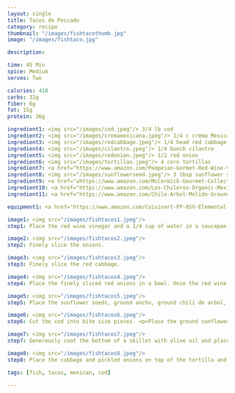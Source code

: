 ```yaml
---
layout: single
title: Tacos de Pescado
category: recipe
thumbnail: "/images/fishtacothumb.jpg"
image: "/images/fishtaco.jpg"

description:

time: 45 Min
spice: Medium
serves: Two

calories: 410
carbs: 32g
fiber: 6g
fat: 15g
protein: 36g

ingredient1: <img src="/images/cod.jpeg"/> 3/4 lb cod
ingredient2: <img src="/images/cremamexicana.jpeg"/> 1/4 c crema Mexicana
ingredient3: <img src="/images/redcabbage.jpeg"/> 1/4 head red cabbage
ingredient4: <img src="/images/cilantro.jpeg"/> 1/4 bunch cilantro
ingredient5: <img src="/images/redonion.jpeg"/> 1/2 red onion
ingredient6: <img src="/images/tortillas.jpeg"/> 4 corn tortillas
ingredient7: <a href="https://www.amazon.com/Pompeian-Gormet-Red-Wine-Vinegar/dp/B0004MUGNU/ref=as_li_ss_tl?ie=UTF8&qid=1488260076&sr=8-2&keywords=red+wine+vinegar&linkCode=ll1&tag=cilalime09-20&linkId=10b0dbb1f96ff30d0ae65f972fffa6fb"><img src="/images/redwinevin.jpeg"/> 1/4 cup red wine vinegar </a>
ingredient8: <img src="/images/sunflowerseed.jpeg"/> 3 tbsp sunflower seeds
ingredient9: <a href="ahttps://www.amazon.com/McCormick-Gourmet-Collection-1-62-Ounce-Packaging/dp/B006NIPC5Q/ref=as_li_ss_tl?rps=1&ie=UTF8&qid=1488259847&sr=8-3&keywords=ancho+powder&refinements=p_85:2470955011&th=1&linkCode=ll1&tag=cilalime09-20&linkId=441ced566d452b513e856aff6a5ee9e4"><img src="/images/groundancho.jpeg"/> 1 tsp ground ancho </a>
ingredient10: <a href="https://www.amazon.com/Los-Chileros-Organic-Mexico-Powder/dp/B00F9WYIC0/ref=as_li_ss_tl?rps=1&ie=UTF8&qid=1488259909&sr=8-1&keywords=new+mexico+chili+powder&refinements=p_85:2470955011&linkCode=ll1&tag=cilalime09-20&linkId=860e500325c7ae79e82f3f9fa23463cf"><img src="/images/nmchilipowder.jpeg"/> 1 tsp NM chili powder</a>
ingredient11: <a href="https://www.amazon.com/Chile-Arbol-Molido-Ground-Chili/dp/B00BV4AVPI/ref=as_li_ss_tl?ie=UTF8&qid=1488260015&sr=8-1&keywords=ground+chili+de+arbol&linkCode=ll1&tag=cilalime09-20&linkId=6d4411b235b37531a311ca63ef3363d9"><img src="/images/chilidearbol.jpeg"/> 1/2 tsp ground chili de arbol</a>

equipment1: <a href="https://www.amazon.com/Cuisinart-FP-8SV-Elemental-Processor-Silver/dp/B00LBZOYAK/ref=as_li_ss_tl?s=kitchen&rps=1&ie=UTF8&qid=1488333884&sr=1-2&keywords=food+processor&refinements=p_72:1248915011,p_85:2470955011,p_89:Cuisinart&linkCode=ll1&tag=cilalime09-20&linkId=98d0ad7d0cfad4e6f6c32daff565e567"><img src="/images/foodprocessor.jpg"/> food processor </a>

image1: <img src="/images/fishtacos1.jpeg"/>
step1: Place the red wine vinegar and a 1/4 cup of water in a saucepan. Set on high heat to boil

image2: <img src="/images/fishtacos2.jpeg"/>
step2: Finely slice the onions.

image3: <img src="/images/fishtacos3.jpeg"/>
step3: Finely slice the red cabbage.

image4: <img src="/images/fishtacos4.jpeg"/>
step4: Place the finely sliced red onions in a bowl. Once the red wine vinegar begins to boil, pour it over the red onions. Set them aside and let the onions pickle for at least 15 minutes.

image5: <img src="/images/fishtacos5.jpeg"/>
step5: Place the sunflower seeds, ground ancho, ground chili de arbol, NM chili powder, and 1/2 a tsp of salt in a food processor. Pulse until the sunflower seeds are finely ground.

image6: <img src="/images/fishtacos6.jpeg"/>
step6: Cut the cod into bite size pieces. <p>Place the ground sunflower seeds in a bowl and toss the cod in the seeds to coat.</p>

image7: <img src="/images/fishtacos7.jpeg"/>
step7: Generously coat the bottom of a skillet with olive oil and place on medium high heat. Once the oil is hot place the cod in the pan. Cook for three minutes on each side giving the exterior a bit of color. Reduce the heat to low and cook for an additional minute on each side. <p>While the fish cooks, warm the tortillas, you can do this by quickly microwaving them or sticking them in the oven for a few minutes at 350.</p>

image8: <img src="/images/fishtacos8.jpeg"/>
step8: Place the cabbage and pickled onions on top of the tortilla and accent with the crema mexicana. Lay the cod on top. Sprinkle the cilantro leaves on top.

tags: [fish, tacos, mexican, cod]

---
```

